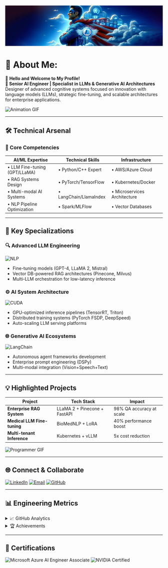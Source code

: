 ![Adrian's Image](https://github.com/infantesromeroadrian/infantesromeroadrian/blob/3235161b92ac0d7308601ec3ed64ba84a2fb8b52/PHOTO-2024-02-10-01-25-43.jpg)

# 💫 About Me:
👋 **Hello and Welcome to My Profile!**  
**🤖 Senior AI Engineer | Specialist in LLMs & Generative AI Architectures**  
Designer of advanced cognitive systems focused on innovation with language models (LLMs), strategic fine-tuning, and scalable architectures for enterprise applications.

![Animation GIF](https://media.giphy.com/media/FnsyaPjzV7ZdNLB9sx/giphy.gif)

---

## 🛠️ Technical Arsenal

### 🔧 Core Competencies
| **AI/ML Expertise** | **Technical Skills** | **Infrastructure** |
|----------------------|----------------------|--------------------|
| • LLM Fine-tuning (GPT/LLaMA) | • Python/C++ Expert | • AWS/Azure Cloud |
| • RAG Systems Design | • PyTorch/TensorFlow | • Kubernetes/Docker |
| • Multi-modal AI Systems | • LangChain/LlamaIndex | • Microservices Architecture |
| • NLP Pipeline Optimization | • Spark/MLFlow | • Vector Databases |

---

## 🚀 Key Specializations

### 🔍 Advanced LLM Engineering
![NLP](https://img.shields.io/badge/NLP-%230072C6.svg?style=for-the-badge&logo=NLP&logoColor=white)
- Fine-tuning models (GPT-4, LLaMA 2, Mistral)  
- Vector DB-powered RAG architectures (Pinecone, Milvus)  
- Multi-LLM orchestration for low-latency inference

### ⚙️ AI System Architecture
![CUDA](https://img.shields.io/badge/CUDA-%2376B900.svg?style=for-the-badge&logo=nvidia&logoColor=white)
- GPU-optimized inference pipelines (TensorRT, Triton)  
- Distributed training systems (PyTorch FSDP, DeepSpeed)  
- Auto-scaling LLM serving platforms

### 🌐 Generative AI Ecosystems
![LangChain](https://img.shields.io/badge/LangChain-%23000000.svg?style=for-the-badge&logo=LangChain&logoColor=white)
- Autonomous agent frameworks development  
- Enterprise prompt engineering (DSPy)  
- Multi-modal integration (Vision+Speech+Text)

---

## 💡 Highlighted Projects

| Project | Tech Stack | Impact |
|---------|------------|--------|
| **Enterprise RAG System** | LLaMA 2 + Pinecone + FastAPI | 98% QA accuracy at scale |
| **Medical LLM Fine-tuning** | BioMedNLP + LoRA | 40% performance boost |
| **Multi-tenant Inference** | Kubernetes + vLLM | 5x cost reduction |

![Programmer GIF](https://media.giphy.com/media/qgQUggAC3Pfv687qPC/giphy.gif)

---

## 🌐 Connect & Collaborate

[![LinkedIn](https://img.shields.io/badge/LinkedIn-Connect-%230077B5?style=for-the-plastic&logo=linkedin)](https://www.linkedin.com/in/adrianinfantes)
[![Email](https://img.shields.io/badge/Email-Contact-%23D14836?style=for-the-plastic&logo=gmail)](mailto:infantesromeroadrian@gmail.com)
[![GitHub](https://img.shields.io/badge/GitHub-Follow-%23181717?style=for-the-plastic&logo=github)](https://github.com/infantesromeroadrian)

---

## 📊 Engineering Metrics

<details>
<summary>📈 GitHub Analytics</summary>

![GitHub Stats](https://github-readme-stats.vercel.app/api?username=infantesromeroadrian&theme=dark&show_icons=true&hide_border=true)
![Top Languages](https://github-readme-stats.vercel.app/api/top-langs/?username=infantesromeroadrian&layout=compact&theme=dark)
</details>

<details>
<summary>🏆 Achievements</summary>

![Trophies](https://github-profile-trophy.vercel.app/?username=infantesromeroadrian&theme=onedark&no-frame=true&margin-w=15)
</details>

---

## 🏅 Certifications
![Microsoft Azure AI Engineer Associate](https://img.shields.io/badge/Azure%20AI%20Expert-%230078D4?style=for-the-plastic&logo=microsoft-azure)
![NVIDIA Certified](https://img.shields.io/badge/NVIDIA%20Accelerated-%2376B900?style=for-the-plastic&logo=nvidia)
